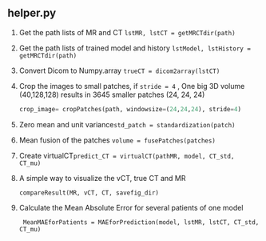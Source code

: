 ## helper.py

1. Get the path lists of MR and CT `lstMR, lstCT = getMRCTdir(path)`

2. Get the path lists of trained model and history `lstModel, lstHistory = getMRCTdir(path)`

3. Convert Dicom to Numpy.array `trueCT = dicom2array(lstCT)`

4. Crop the images to small patches, if `stride = 4` ,  One big 3D volume (40,128,128) results in 3645 smaller patches (24, 24, 24) 

   ```python
   crop_image= cropPatches(path, windowsize=(24,24,24), stride=4)
   ```

5. Zero mean and unit variance`std_patch = standardization(patch)`

6. Mean fusion of the patches `volume = fusePatches(patches)`

7. Create virtualCT`predict_CT = virtualCT(pathMR, model, CT_std, CT_mu)`

8. A simple way to visualize the vCT, true CT and MR

   `compareResult(MR, vCT, CT, savefig_dir)`

9. Calculate the Mean Absolute Error for several patients of one model

   ` MeanMAEforPatients = MAEforPrediction(model, lstMR, lstCT, CT_std, CT_mu)`